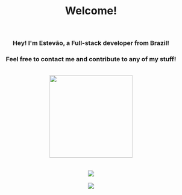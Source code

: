 <div align="center">
	<br>
	<h1>Welcome!</h1>
	<br>
	<h3>Hey! I'm Estevão, a Full-stack developer from Brazil!</h3>
	<h3>Feel free to contact me and contribute to any of my stuff!</h3>
	<br>
	<a href="https://github.com/estevaoaz">
		<img height="220em" src="https://github-readme-stats.vercel.app/api/top-langs/?username=estevaoaz&layout=compact&langs_count=7&theme=dark"/>
	</a>
</div>
<br>
<br>
<div align="center">
	<a href="https://skillicons.dev">
    		<img src="https://skillicons.dev/icons?i=laravel,mysql,react,docker,git" />
  	</a>
</div>
<br>
<div align="center">
	<a href="https://www.linkedin.com/in/estev%C3%A3o-azevedo-715a91221/?originalSubdomain=br" target="_blank" ><img src="https://img.shields.io/badge/-LinkedIn-%230077B5?style=for-the-badge&logo=linkedin&logoColor=white" target="_blank"></a>
</div>
